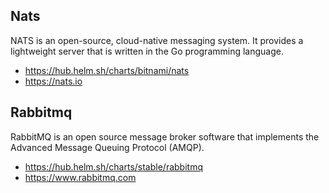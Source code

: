 ## Nats

NATS is an open-source, cloud-native messaging system. It provides a lightweight server that is written in the Go programming language.

* https://hub.helm.sh/charts/bitnami/nats
* https://nats.io

## Rabbitmq

RabbitMQ is an open source message broker software that implements the Advanced Message Queuing Protocol (AMQP).

* https://hub.helm.sh/charts/stable/rabbitmq
* https://www.rabbitmq.com
